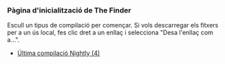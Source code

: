 ### Pàgina d'inicialització de The Finder

Escull un tipus de compilació per començar. Si vols descarregar els fitxers per a un ús local, fes clic dret a un enllaç i selecciona "Desa l'enllaç com a...".

- [Última compilació Nightly (4)](devbuild.html)
